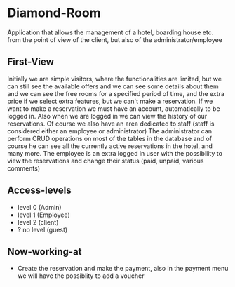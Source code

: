 # Diamond-Room
Application that allows the management of a hotel, boarding house etc. from the point of view of the client, but also of the administrator/employee

## First-View
Initially we are simple visitors, where the functionalities are limited, but we can still see the available offers and we can see some details about them and we can see the free rooms for a specified period of time, and the extra price if we select extra features, but we can't make a reservation.
If we want to make a reservation we must have an account, automatically to be logged in. Also when we are logged in we can view the history of our reservations.
Of course we also have an area dedicated to staff (staff is considered either an employee or administrator)
The administrator can perform CRUD operations on most of the tables in the database and of course he can see all the currently active reservations in the hotel,
and many more. The employee is an extra logged in user with the possibility to view the reservations and change their status (paid, unpaid, various comments)

## Access-levels
- level 0 (Admin)
- level 1 (Employee)
- level 2 (client)
- ? no level (guest)

## Now-working-at
- Create the reservation and make the payment, also in the payment menu we will have the possiblity to add a voucher 

